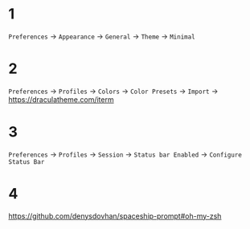 # 1

`Preferences` -> `Appearance` -> `General` -> `Theme` -> `Minimal`

# 2

`Preferences`  -> `Profiles` -> `Colors` -> `Color Presets` -> `Import` -> https://draculatheme.com/iterm

# 3

`Preferences` -> `Profiles` -> `Session` -> `Status bar Enabled` -> `Configure Status Bar`

# 4

https://github.com/denysdovhan/spaceship-prompt#oh-my-zsh
